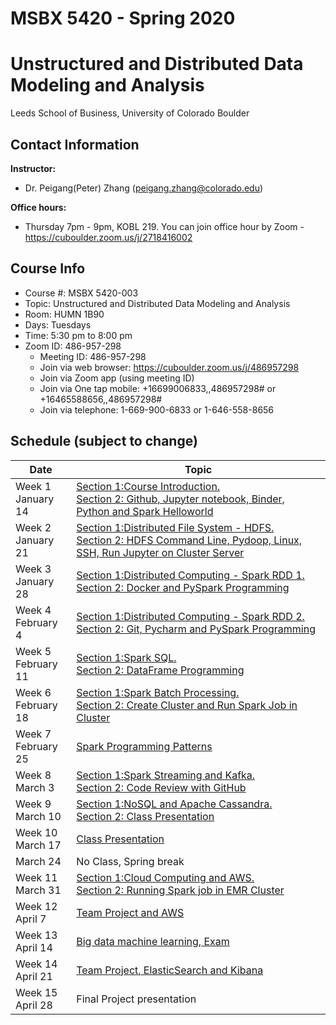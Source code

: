 # MSBX 5420 - Spring 2020
# Unstructured and Distributed Data Modeling and Analysis

Leeds School of Business, University of Colorado Boulder


## Contact Information

**Instructor:**  
- Dr. Peigang(Peter) Zhang (peigang.zhang@colorado.edu)

**Office hours:**  
- Thursday 7pm - 9pm, KOBL 219. You can join office hour by Zoom - https://cuboulder.zoom.us/j/2718416002


## Course Info
- Course #: MSBX 5420-003
- Topic: Unstructured and Distributed Data Modeling and Analysis
- Room: HUMN 1B90
- Days: Tuesdays
- Time: 5:30 pm to 8:00 pm
- Zoom ID: 486-957-298
    - Meeting ID: 486-957-298
    - Join via web browser: https://cuboulder.zoom.us/j/486957298
    - Join via Zoom app (using meeting ID)
    - Join via One tap mobile: +16699006833,,486957298# or +16465588656,,486957298#
    - Join via telephone: 1-669-900-6833 or 1-646-558-8656


## Schedule (subject to change)
|Date          |Topic |
|--------------|------|
|Week 1<br>January 14    |[Section 1:Course Introduction.<br>Section 2: Github, Jupyter notebook, Binder, Python and Spark Helloworld](https://docs.google.com/presentation/d/1YgUwytydpm0fcVUumcvqyZqx2rn--19eWOfEYS0SXsM/edit?usp=sharing)|
|Week 2<br>January 21    |[Section 1:Distributed File System - HDFS.<br>Section 2: HDFS Command Line, Pydoop, Linux, SSH, Run Jupyter on Cluster Server](https://docs.google.com/presentation/d/1CnB19q-2kw5-4yMbd-EFhJeQ16TKxvkSxfq3HPlE1gM/edit?usp=sharing)|
|Week 3<br>January 28    |[Section 1:Distributed Computing - Spark RDD 1.<br>Section 2: Docker and PySpark Programming](https://docs.google.com/presentation/d/1cMuYXSR1_0F_PPBUbFFLuoVlYRY5NirXy0a1zwCAIDQ/edit?usp=sharing)|
|Week 4<br>February 4    |[Section 1:Distributed Computing - Spark RDD 2.<br>Section 2: Git, Pycharm and PySpark Programming](https://docs.google.com/presentation/d/1oCRjm_q7rfQL_FBmxUJWhKQd4nmzTyfUtDAyh-fyOoE/edit?usp=sharing)|
|Week 5<br>February 11   |[Section 1:Spark SQL.<br>Section 2: DataFrame Programming](https://docs.google.com/presentation/d/1MJ8pa66y1v9LyTlGVm_A1eKZVAKOjj63v2Uv0sfGhAA/edit?usp=sharing)|
|Week 6<br>February 18   |[Section 1:Spark Batch Processing.<br>Section 2: Create Cluster and Run Spark Job in Cluster](https://docs.google.com/presentation/d/1wbbyZnojkhnyVtdtub75V2hZuslRbcqyLXHy6ILZE_4/edit?usp=sharing)|
|Week 7<br>February 25   |[Spark Programming Patterns](https://docs.google.com/presentation/d/1OsF5JaNi_3vLDx-KLRs2_CME4ghAtzHS0NBZV3ygSt0/edit?usp=sharing)|
|Week 8<br>March 3       |[Section 1:Spark Streaming and Kafka.<br>Section 2: Code Review with GitHub](https://docs.google.com/presentation/d/1vcVUIWUeK2EZ2cpsJvr6xIKj-fyGduMsufi7YrT8v_0/edit?usp=sharing)|
|Week 9<br>March 10      |[Section 1:NoSQL and Apache Cassandra.<br>Section 2: Class Presentation](https://docs.google.com/presentation/d/1GIE2qZes-Jahg3fqBClOtWMgukwfN5VCPa-ndo2dsqQ/edit?usp=sharing)|
|Week 10<br>March 17     |[Class Presentation](https://docs.google.com/presentation/d/19pH_FEGfNgqLW29vXFD4w3K5knfBHy6wBuplPRwYiX8/edit?usp=sharing)|
|March 24                |No Class, Spring break|
|Week 11<br>March 31     |[Section 1:Cloud Computing and AWS.<br>Section 2: Running Spark job in EMR Cluster](https://docs.google.com/presentation/d/1tVqAbGOuis47ol7SyD7wtG2oIBmWTnQSf9oxHszwiQo/edit?usp=sharing)|
|Week 12<br>April 7       |[Team Project and AWS](https://docs.google.com/presentation/d/1aNrLuCjpKQ0ZI8WBJ82lht1eNfnjzmeVaMB-ngDpAJ0/edit?usp=sharing)|
|Week 13<br>April 14      |[Big data machine learning, Exam](https://docs.google.com/presentation/d/1nvCPPgM0OVS-ZwyLep7IM7pVtXYIitzW7rpTtFIl1Fs/edit?usp=sharing)|
|Week 14<br>April 21      |[Team Project, ElasticSearch and Kibana](https://docs.google.com/presentation/d/1c_YB-gYvufcIMU3JAdWUeB0639uNPJPs5Mk6or66dsc/edit?usp=sharing)|
|Week 15<br>April 28      |Final Project presentation|